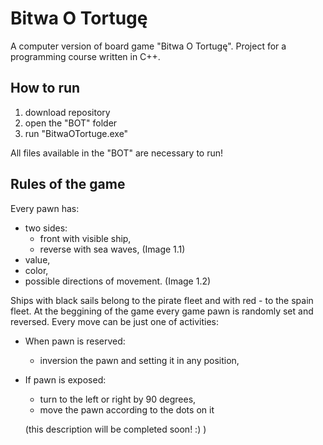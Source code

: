 # Bitwa O Tortugę
A computer version of board game "Bitwa O Tortugę".
Project for a programming course written in C++.
## How to run 
1) download repository
2) open the "BOT" folder
3) run "BitwaOTortuge.exe"

All files available in the "BOT" are necessary to run!
## Rules of the game
Every pawn has:
  - two sides: 
    * front with visible ship,
    * reverse with sea waves,
  (Image 1.1)
  - value,
  - color,
  - possible directions of movement.
  (Image 1.2)
  
Ships with black sails belong to the pirate fleet and with red - to the spain fleet.
At the beggining of the game every game pawn is randomly set and reversed. 
Every move can be just one of activities:
  - When pawn is reserved:
    * inversion the pawn and setting it in any position,
  - If pawn is exposed:
    * turn to the left or right by 90 degrees,
    * move the pawn according to the dots on it
    
    (this description will be completed soon! :) )
